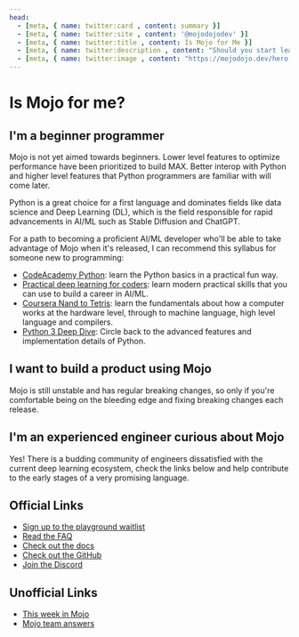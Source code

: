 ```yaml
---
head:
  - [meta, { name: twitter:card , content: summary }]
  - [meta, { name: twitter:site , content: '@mojodojodev' }]
  - [meta, { name: twitter:title , content: Is Mojo for Me }]
  - [meta, { name: twitter:description , content: "Should you start learning Mojo, or learn more about Python, AI/ML, and hardware?" }]
  - [meta, { name: twitter:image , content: "https://mojodojo.dev/hero.png" }]
---
```


# Is Mojo for me?

## I'm a beginner programmer

Mojo is not yet aimed towards beginners. Lower level features to optimize performance have been prioritized to build MAX. Better interop with Python and higher level features that Python programmers are familiar with will come later.

Python is a great choice for a first language and dominates fields like data science and Deep Learning (DL), which is the field responsible for rapid advancements in AI/ML such as Stable Diffusion and ChatGPT.

For a path to becoming a proficient AI/ML developer who'll be able to take advantage of Mojo when it's released, I can recommend this syllabus for someone new to programming:

- [CodeAcademy Python](https://www.codecademy.com/courses/learn-python-3/lessons/python-hello-world): learn the Python basics in a practical fun way.
- [Practical deep learning for coders](https://course.fast.ai/): learn modern practical skills that you can use to build a career in AI/ML.
- [Coursera Nand to Tetris](https://www.coursera.org/learn/build-a-computer): learn the fundamentals about how a computer works at the hardware level, through to machine language, high level language and compilers.
- [Python 3 Deep Dive](https://www.udemy.com/course/python-3-deep-dive-part-1/): Circle back to the advanced features and implementation details of Python.

## I want to build a product using Mojo

Mojo is still unstable and has regular breaking changes, so only if you're comfortable being on the bleeding edge and fixing breaking changes each release.

## I'm an experienced engineer curious about Mojo

Yes! There is a budding community of engineers dissatisfied with the current deep learning ecosystem, check the links below and help contribute to the early stages of a very promising language.

## Official Links

- [Sign up to the playground waitlist](https://www.modular.com/get-started)
- [Read the FAQ](https://docs.modular.com/mojo/faq.html)
- [Check out the docs](https://docs.modular.com/mojo/programming-manual.html)
- [Check out the GitHub](https://github.com/modularml/mojo)
- [Join the Discord](https://www.discord.gg/modular)

## Unofficial Links

- [This week in Mojo](/this_week_in_mojo/)
- [Mojo team answers](/mojo_team_answers.html)

<CommentService />
